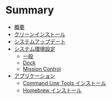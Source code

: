 Summary
=======

* [概要](README.md)
* [クリーンインストール](OperatingSystem/README.md)
* [システムアップデート](OperatingSystem/SoftwareUpdate.md)
* [システム環境設定](SystemPreferences/README.md)
    * [一般](SystemPreferences/General.md)
    * [Dock](SystemPreferences/Dock.md)
    * [Mission Control](SystemPreferences/MissionControl.md)
* [アプリケーション](Applications/README.md)
    * [Command Line Tools インストール](CommandLineTools/README.md)
    * [Homebrew インストール](Homebrew/README.md)
